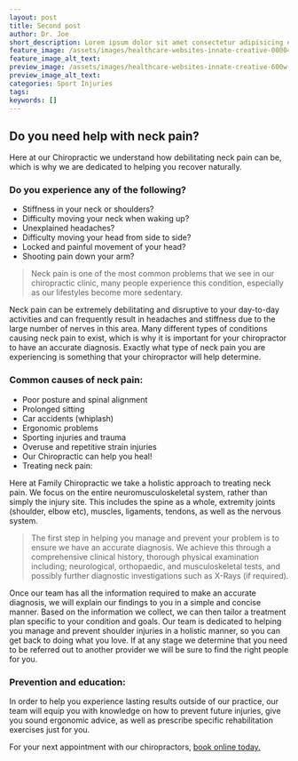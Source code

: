 ```yaml
---
layout: post
title: Second post
author: Dr. Joe
short_description: Lorem ipsum dolor sit amet consectetur adipisicing elit. Similique inventore, corporis suscipit libero consequatur ea vel debitis excepturi, nobis ipsum nesciunt praesentium, eos deserunt minus blanditiis placeat ab? Natus, repudiandae! Lorem ipsum dolor sit amet consectetur adipisicing elit.
feature_image: /assets/images/healthcare-websites-innate-creative-00004.jpg
feature_image_alt_text:
preview_image: /assets/images/healthcare-websites-innate-creative-600w-00004.jpg
preview_image_alt_text:
categories: Sport Injuries
tags:
keywords: []
---
```

## Do you need help with neck pain?

Here at our Chiropractic we understand how debilitating neck pain can be, which is why we are dedicated to helping you recover naturally.

### Do you experience any of the following?

- Stiffness in your neck or shoulders?
- Difficulty moving your neck when waking up?
- Unexplained headaches?
- Difficulty moving your head from side to side?
- Locked and painful movement of your head?
- Shooting pain down your arm?

> Neck pain is one of the most common problems that we see in our chiropractic clinic, many people experience this condition, especially as our lifestyles become more sedentary.

Neck pain can be extremely debilitating and disruptive to your day-to-day activities and can frequently result in headaches and stiffness due to the large number of nerves in this area. Many different types of conditions causing neck pain to exist, which is why it is important for your chiropractor to have an accurate diagnosis. Exactly what type of neck pain you are experiencing is something that your chiropractor will help determine.

### Common causes of neck pain:
- Poor posture and spinal alignment
- Prolonged sitting
- Car accidents (whiplash)
- Ergonomic problems
- Sporting injuries and trauma
- Overuse and repetitive strain injuries
- Our Chiropractic can help you heal!
- Treating neck pain:

Here at Family Chiropractic we take a holistic approach to treating neck pain. We focus on the entire neuromusculoskeletal system, rather than simply the injury site. This includes the spine as a whole, extremity joints (shoulder, elbow etc), muscles, ligaments, tendons, as well as the nervous system.

> The first step in helping you manage and prevent your problem is to ensure we have an accurate diagnosis. We achieve this through a comprehensive clinical history, thorough physical examination including; neurological, orthopaedic, and musculoskeletal tests, and possibly further diagnostic investigations such as X-Rays (if required).

Once our team has all the information required to make an accurate diagnosis, we will explain our findings to you in a simple and concise manner. Based on the information we collect, we can then tailor a treatment plan specific to your condition and goals. Our team is dedicated to helping you manage and prevent shoulder injuries in a holistic manner, so you can get back to doing what you love. If at any stage we determine that you need to be referred out to another provider we will be sure to find the right people for you.

### Prevention and education:
In order to help you experience lasting results outside of our practice, our team will equip you with knowledge on how to prevent future injuries, give you sound ergonomic advice, as well as prescribe specific rehabilitation exercises just for you.

For your next appointment with our chiropractors, [book online today.](/book-online)